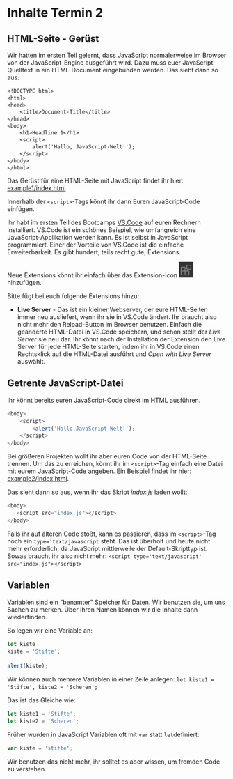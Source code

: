 # Inhalte Termin 2

## HTML-Seite - Gerüst
Wir hatten im ersten Teil gelernt, dass JavaScript normalerweise im Browser von der JavaScript-Engine ausgeführt wird. Dazu muss euer JavaScript-Quelltext in ein HTML-Document eingebunden werden. Das sieht dann so aus:
```
<!DOCTYPE html>
<html>
<head>
    <title>Document-Title</title>
</head>
<body>
    <h1>Headline 1</h1>
    <script>
        alert('Hallo, JavaScript-Welt!');
    </script>
</body>
</html>
```

Das Gerüst für eine HTML-Seite mit JavaScript findet ihr hier: [example1/index.html](example1/index.html)

Innerhalb der `<script>`-Tags könnt ihr dann Euren JavaScript-Code einfügen.

Ihr habt im ersten Teil des Bootcamps [VS.Code](https://code.visualstudio.com/) auf euren Rechnern installiert. VS.Code ist ein schönes Beispiel, wie umfangreich eine JavaScript-Applikation werden kann. Es ist selbst in JavaScript programmiert. Einer der Vorteile von VS.Code ist die einfache Erweiterbarkeit. Es gibt hundert, teils recht gute, Extensions. 

Neue Extensions könnt ihr einfach über das Extension-Icon ![Extension-Icon](../images/vs.code-extension-icon.PNG "Extension Icon") hinzufügen. 

Bitte fügt bei euch folgende Extensions hinzu:

- **Live Server** - Das ist ein kleiner Webserver, der eure HTML-Seiten immer neu ausliefert, wenn ihr sie in VS.Code ändert. Ihr braucht also nicht mehr den Reload-Button im Browser benutzen. Einfach die geänderte HTML-Datei in VS.Code speichern, und schon stellt der _Live Server_ sie neu dar. 
Ihr könnt nach der Installation der Extension den Live Server für jede HTML-Seite starten, indem ihr in VS.Code einen Rechtsklick auf die HTML-Datei ausführt und *Open with Live Server* auswählt.

## Getrente JavaScript-Datei

Ihr könnt bereits euren JavaScript-Code direkt im HTML ausführen. 
```javascript
<body>
    <script>
        <alert('Hallo,JavaScript-Welt!');
    </script>
</body>
```
Bei größeren Projekten wollt ihr aber euren Code von der HTML-Seite trennen. Um das zu erreichen, könnt ihr im `<script>`-Tag einfach eine Datei mit eurem JavaScript-Code angeben. Ein Beispiel findet ihr hier: [example2/index.html](example2/index.html).


Das sieht dann so aus, wenn ihr das Skript _index.js_ laden wollt:
```javascript
<body>
   <script src="index.js"></script>
</body>
```
Falls ihr auf älteren Code stoßt, kann es passieren, dass im `<script>`-Tag noch ein `type='text/javascript` steht. Das ist überholt und heute nicht mehr erforderlich, da JavaScript mittlerweile der Default-Skripttyp ist.
Sowas braucht ihr also nicht mehr:
`<script type='text/javascript' src="index.js"></script>` 

## Variablen
Variablen sind ein "benamter" Speicher für Daten. Wir benutzen sie, um uns Sachen zu merken. Über ihren Namen können wir die Inhalte dann wiederfinden.

So legen wir eine Variable an:
```javascript 
let kiste
kiste = 'Stifte';

alert(kiste);
 ```

Wir können auch mehrere Variablen in einer Zeile anlegen:
`let kiste1 = 'Stifte', kiste2 = 'Scheren';`

Das ist das Gleiche wie:

```javascript
let kiste1 = 'Stifte';
let kiste2 = 'Scheren';
 ```

Früher wurden in JavaScript Variablen oft mit `var` statt `let`definiert:
```javascript
var kiste = 'stifte';
 ```

Wir benutzen das nicht mehr, ihr solltet es aber wissen, um fremden Code zu verstehen.


